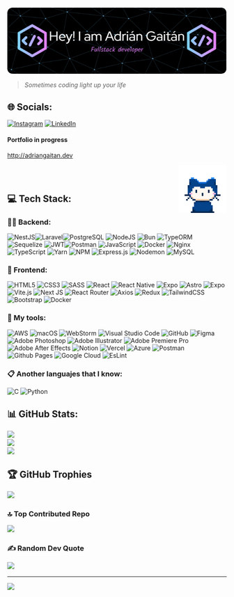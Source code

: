 <p align="center"><img aling="center" with="661" alt="header adriancho91s" src="./assets/adriancho91s-header.png"></p>


> _Sometimes coding light up your life_

## 🌐 Socials:
[![Instagram](https://img.shields.io/badge/Instagram-%23E4405F.svg?logo=Instagram&logoColor=white)](https://instagram.com/adriangaitanlondono) [![LinkedIn](https://img.shields.io/badge/LinkedIn-%230077B5.svg?logo=linkedin&logoColor=white)](https://linkedin.com/in/adri%C3%A1n-fernando-gait%C3%A1n-londo%C3%B1o-35b47a168) 

#### Portfolio in progress

http://adriangaitan.dev

<img width="22%" align="right" src="./assets/mona-whisper.gif" > <br> <br>


  
## 💻 Tech Stack:

### 👨‍💻 Backend:
![NestJS](https://ziadoua.github.io/m3-Markdown-Badges/badges/NestJS/nestjs1.svg)![Laravel](https://ziadoua.github.io/m3-Markdown-Badges/badges/Laravel/laravel1.svg)![PostgreSQL](https://ziadoua.github.io/m3-Markdown-Badges/badges/PostgreSQL/postgresql1.svg) ![NodeJS](https://ziadoua.github.io/m3-Markdown-Badges/badges/NodeJS/nodejs1.svg) ![Bun](https://img.shields.io/badge/Bun-%23000000.svg?style=for-the-badge&logo=bun&logoColor=white) ![TypeORM](https://ziadoua.github.io/m3-Markdown-Badges/badges/TypeORM/typeorm1.svg) ![Sequelize](https://ziadoua.github.io/m3-Markdown-Badges/badges/Sequelize/sequelize1.svg) ![JWT](https://ziadoua.github.io/m3-Markdown-Badges/badges/JWT/jwt1.svg)![Postman](https://ziadoua.github.io/m3-Markdown-Badges/badges/Postman/postman1.svg) ![JavaScript](https://ziadoua.github.io/m3-Markdown-Badges/badges/Javascript/javascript2.svg) ![Docker](https://ziadoua.github.io/m3-Markdown-Badges/badges/Docker/docker1.svg) ![Nginx](https://ziadoua.github.io/m3-Markdown-Badges/badges/NGINX/nginx1.svg) ![TypeScript](https://ziadoua.github.io/m3-Markdown-Badges/badges/TypeScript/typescript1.svg) ![Yarn](https://ziadoua.github.io/m3-Markdown-Badges/badges/Yarn/yarn1.svg) ![NPM](	https://ziadoua.github.io/m3-Markdown-Badges/badges/npm/npm1.svg)  ![Express.js](https://ziadoua.github.io/m3-Markdown-Badges/badges/Express/express1.svg) ![Nodemon](https://img.shields.io/badge/NODEMON-%23323330.svg?style=flat&logo=nodemon&logoColor=%BBDEAD)
![MySQL](https://img.shields.io/badge/mysql-%2300f.svg?style=flat&logo=mysql&logoColor=white)

### 📱 Frontend:
![HTML5](https://ziadoua.github.io/m3-Markdown-Badges/badges/HTML/html1.svg) ![CSS3](https://ziadoua.github.io/m3-Markdown-Badges/badges/CSS/css1.svg) ![SASS](https://ziadoua.github.io/m3-Markdown-Badges/badges/Sass/sass2.svg)
![React](https://ziadoua.github.io/m3-Markdown-Badges/badges/React/react3.svg) 
![React Native](https://ziadoua.github.io/m3-Markdown-Badges/badges/ReactNative/reactnative3.svg) ![Expo](https://ziadoua.github.io/m3-Markdown-Badges/badges/Expo/expo3.svg)
![Astro](https://ziadoua.github.io/m3-Markdown-Badges/badges/Astro/astro1.svg)
![Expo](https://ziadoua.github.io/m3-Markdown-Badges/badges/Expo/expo3.svg)
![Vite.js](https://ziadoua.github.io/m3-Markdown-Badges/badges/ViteJS/vitejs1.svg)
![Next JS](https://ziadoua.github.io/m3-Markdown-Badges/badges/NextJS/nextjs1.svg)
![React Router](https://img.shields.io/badge/React_Router-CA4245?style=flat&logo=react-router&logoColor=white) ![Axios](https://ziadoua.github.io/m3-Markdown-Badges/badges/Axios/axios1.svg) ![Redux](https://ziadoua.github.io/m3-Markdown-Badges/badges/Redux/redux2.svg)
![TailwindCSS](https://ziadoua.github.io/m3-Markdown-Badges/badges/TailwindCSS/tailwindcss2.svg) ![Bootstrap](https://ziadoua.github.io/m3-Markdown-Badges/badges/Bootstrap/bootstrap1.svg) ![Docker](https://ziadoua.github.io/m3-Markdown-Badges/badges/Docker/docker1.svg)


### 🧰 My tools:
![AWS](https://ziadoua.github.io/m3-Markdown-Badges/badges/AWS/aws3.svg) ![macOS](https://ziadoua.github.io/m3-Markdown-Badges/badges/macOS/macos1.svg) ![WebStorm](https://ziadoua.github.io/m3-Markdown-Badges/badges/Webstorm/webstorm1.svg) ![Visual Studio Code](https://ziadoua.github.io/m3-Markdown-Badges/badges/VisualStudioCode/visualstudiocode3.svg) ![GitHub](https://img.shields.io/badge/github-%23121011.svg?style=flat&logo=github&logoColor=white)
![Figma](https://ziadoua.github.io/m3-Markdown-Badges/badges/Figma/figma3.svg) ![Adobe Photoshop](https://ziadoua.github.io/m3-Markdown-Badges/badges/Photoshop/photoshop2.svg) ![Adobe Illustrator](https://img.shields.io/badge/adobe%20illustrator-%23FF9A00.svg?style=flat&logo=adobe%20illustrator&logoColor=white) ![Adobe Premiere Pro](https://ziadoua.github.io/m3-Markdown-Badges/badges/Premiere/premiere3.svg) ![Adobe After Effects](https://ziadoua.github.io/m3-Markdown-Badges/badges/AfterEffects/aftereffects3.svg)
![Notion](https://ziadoua.github.io/m3-Markdown-Badges/badges/Notion/notion3.svg)
![Vercel](https://ziadoua.github.io/m3-Markdown-Badges/badges/Vercel/vercel1.svg) ![Azure](https://img.shields.io/badge/azure-%230072C6.svg?style=flat&logo=microsoftazure&logoColor=white) ![Postman](https://img.shields.io/badge/Postman-FF6C37?style=flat&logo=postman&logoColor=white) 
![Github Pages](https://img.shields.io/badge/github%20pages-121013?style=flat&logo=github&logoColor=white) ![Google Cloud](https://img.shields.io/badge/Google%20Cloud-%234285F4.svg?style=flat&logo=google-cloud&logoColor=white) ![EsLint](https://ziadoua.github.io/m3-Markdown-Badges/badges/ESLint/eslint1.svg)

### 📋 Another languajes that I know:

![C](https://ziadoua.github.io/m3-Markdown-Badges/badges/C/c1.svg) ![Python](https://ziadoua.github.io/m3-Markdown-Badges/badges/Python/python1.svg)

## 📊 GitHub Stats:
![](https://github-readme-stats.vercel.app/api?username=adriancho91s&theme=radical&hide_border=false&include_all_commits=false&count_private=false)<br/>
![](https://github-readme-streak-stats.herokuapp.com/?user=adriancho91s&theme=radical&hide_border=false)<br/>
![](https://github-readme-stats.vercel.app/api/top-langs/?username=adriancho91s&theme=radical&hide_border=false&include_all_commits=false&count_private=false&layout=compact)

## 🏆 GitHub Trophies
![](https://github-profile-trophy.vercel.app/?username=adriancho91s&theme=radical&no-frame=false&no-bg=false&margin-w=4)


  ### 🔝 Top Contributed Repo
![](https://github-contributor-stats.vercel.app/api?username=adriancho91s&limit=5&theme=dark&combine_all_yearly_contributions=true)</p>


  ### ✍️ Random Dev Quote
![](https://quotes-github-readme.vercel.app/api?type=vetical&theme=tokyonight)</p>

---
[![](https://visitcount.itsvg.in/api?id=adriancho91s&icon=6&color=6)](https://visitcount.itsvg.in)

<!-- Proudly created with GPRM ( https://gprm.itsvg.in ) -->
